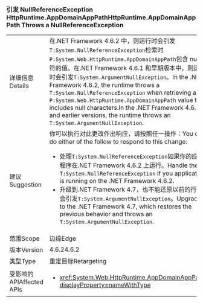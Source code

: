 ### <a name="httpruntimeappdomainapppath-throws-a-nullreferenceexception"></a><span data-ttu-id="494a6-101">引发 NullReferenceException HttpRuntime.AppDomainAppPath</span><span class="sxs-lookup"><span data-stu-id="494a6-101">HttpRuntime.AppDomainAppPath Throws a NullReferenceException</span></span>

|   |   |
|---|---|
|<span data-ttu-id="494a6-102">详细信息</span><span class="sxs-lookup"><span data-stu-id="494a6-102">Details</span></span>|<span data-ttu-id="494a6-103">在.NET Framework 4.6.2 中，则运行时会引发<code>T:System.NullReferenceException</code>检索时<code>P:System.Web.HttpRuntime.AppDomainAppPath</code>包含 null 字符的值。在.NET Framework 4.6.1 和早期版本中，则运行时会引发<code>T:System.ArgumentNullException</code>。</span><span class="sxs-lookup"><span data-stu-id="494a6-103">In the .NET Framework 4.6.2, the runtime throws a <code>T:System.NullReferenceException</code> when retrieving a <code>P:System.Web.HttpRuntime.AppDomainAppPath</code> value that includes null characters.In the .NET Framework 4.6.1 and earlier versions, the runtime throws an <code>T:System.ArgumentNullException</code>.</span></span>|
|<span data-ttu-id="494a6-104">建议</span><span class="sxs-lookup"><span data-stu-id="494a6-104">Suggestion</span></span>|<span data-ttu-id="494a6-105">你可以执行对此更改作出响应，请按照任一操作：</span><span class="sxs-lookup"><span data-stu-id="494a6-105">You can do either of the follow to respond to this change:</span></span><ul><li><span data-ttu-id="494a6-106">处理<code>T:System.NullReferenceException</code>如果你的应用程序在.NET Framework 4.6.2 上运行。</span><span class="sxs-lookup"><span data-stu-id="494a6-106">Handle the <code>T:System.NullReferenceException</code> if you application is running on the .NET Framework 4.6.2.</span></span></li><li><span data-ttu-id="494a6-107">升级到.NET Framework 4.7，也不能还原以前的行为会引发<code>T:System.ArgumentNullException</code>。</span><span class="sxs-lookup"><span data-stu-id="494a6-107">Upgrade to the .NET Framework 4.7, which restores the previous behavior and throws an <code>T:System.ArgumentNullException</code>.</span></span></li></ul>|
|<span data-ttu-id="494a6-108">范围</span><span class="sxs-lookup"><span data-stu-id="494a6-108">Scope</span></span>|<span data-ttu-id="494a6-109">边缘</span><span class="sxs-lookup"><span data-stu-id="494a6-109">Edge</span></span>|
|<span data-ttu-id="494a6-110">版本</span><span class="sxs-lookup"><span data-stu-id="494a6-110">Version</span></span>|<span data-ttu-id="494a6-111">4.6.2</span><span class="sxs-lookup"><span data-stu-id="494a6-111">4.6.2</span></span>|
|<span data-ttu-id="494a6-112">类型</span><span class="sxs-lookup"><span data-stu-id="494a6-112">Type</span></span>|<span data-ttu-id="494a6-113">重定目标</span><span class="sxs-lookup"><span data-stu-id="494a6-113">Retargeting</span></span>|
|<span data-ttu-id="494a6-114">受影响的 API</span><span class="sxs-lookup"><span data-stu-id="494a6-114">Affected APIs</span></span>|<ul><li><xref:System.Web.HttpRuntime.AppDomainAppPath?displayProperty=nameWithType></li></ul>|

